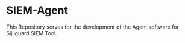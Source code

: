 # SIEM-Agent
This Repository serves for the development of the Agent software for Sijilguard SIEM Tool.
